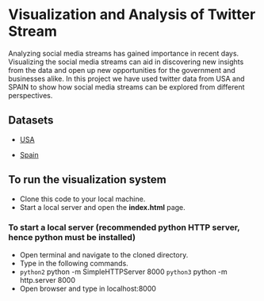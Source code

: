 # Visualization and Analysis of Twitter Stream

Analyzing social media streams has gained importance in recent days. Visualizing the social media streams can aid in discovering new insights from the data and open up new opportunities for the government and businesses alike. In this project we have used twitter data from USA and SPAIN to show how social media streams can be explored from different perspectives.

## Datasets

* [USA](http://www.followthehashtag.com/datasets/free-twitter-dataset-usa-200000-free-usa-tweets/)

* [Spain](http://www.followthehashtag.com/datasets/spain_portugal/)

## To run the visualization system

* Clone this code to your local machine.
* Start a local server and open the **index.html** page.

### To start a local server (recommended python HTTP server, hence python must be installed)
* Open terminal and navigate to the cloned directory.
* Type in the following commands.
* `python2` python -m SimpleHTTPServer 8000   `python3` python -m http.server 8000
*  Open browser and type in localhost:8000

